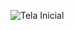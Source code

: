 ![Tela Inicial](https://github.com/Jonathan-Silva05/Primeiros-Sinais/assets/133710242/2688d7b9-173b-4f64-9d3c-67b69f580625)
